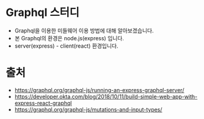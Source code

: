 # Graphql 스터디
- Graphql을 이용한 미들웨어 이용 방법에 대해 알아보겠습니다.
- 본 Graphql의 환경은 node.js(express) 입니다.
- server(express) - client(react) 환경입니다.

# 출처
- https://graphql.org/graphql-js/running-an-express-graphql-server/
- https://developer.okta.com/blog/2018/10/11/build-simple-web-app-with-express-react-graphql
- https://graphql.org/graphql-js/mutations-and-input-types/